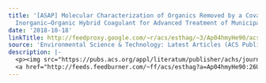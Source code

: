 ```yaml
---
title: '[ASAP] Molecular Characterization of Organics Removed by a Covalently Bound
  Inorganic–Organic Hybrid Coagulant for Advanced Treatment of Municipal Sewage'
date: '2018-10-18'
linkTitle: http://feedproxy.google.com/~r/acs/esthag/~3/Ap04hmyHe90/acs.est.8b03306
source: 'Environmental Science & Technology: Latest Articles (ACS Publications)'
description: |-
  <p><img src="https://pubs.acs.org/appl/literatum/publisher/achs/journals/content/esthag/0/esthag.ahead-of-print/acs.est.8b03306/20181018/images/medium/es-2018-03306c_0007.gif" alt="TOC Graphic"/></p><div><cite>Environmental Science & Technology</cite></div><div>DOI: 10.1021/acs.est.8b03306</div><div class="feedflare">
  <a href="http://feeds.feedburner.com/~ff/acs/esthag?a=Ap04hmyHe90:26UXnXEfNlc:yIl2AUoC8zA"><img src="http://feeds.feedburner.com/~ff/acs/esthag?d=yIl2AUoC8zA" border="0"></img></a>
---
```

